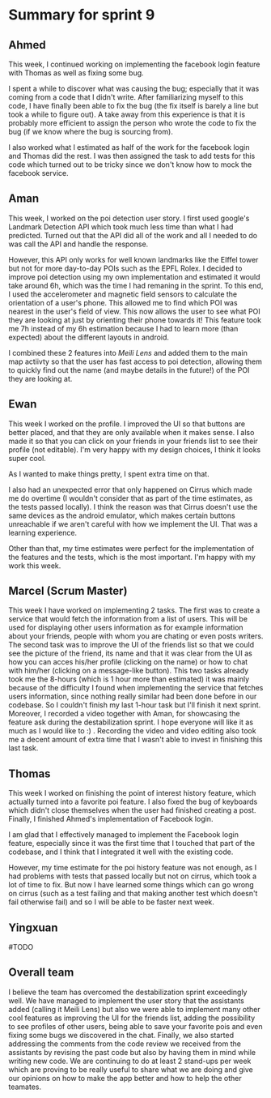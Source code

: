 # Summary for sprint 9

## Ahmed

This week, I continued working on implementing the facebook login feature with Thomas as well as fixing some bug.

I spent a while to discover what was causing the bug; especially that it was coming from a code that I didn't write. After familiarizing myself to this code, I have finally been able to fix the bug (the fix itself is barely a line but took a while to figure out). A take away from this experience is that it is probably more efficient to assign the person who wrote the code to fix the bug (if we know where the bug is sourcing from).

I also worked what I estimated as half of the work for the facebook login and Thomas did the rest. I was then assigned the task to add tests for this code which turned out to be tricky since we don't know how to mock the facebook service.

## Aman

This week, I worked on the poi detection user story. I first used google's Landmark Detection API which took much less time than what I had predicted. Turned out that the API did all of the work and all I needed to do was call the API and handle the response.

However, this API only works for well known landmarks like the EIffel tower but not for more day-to-day POIs such as the EPFL Rolex. I decided to improve poi detection using my own implementation and estimated it would take around 6h, which was the time I had remaning in the sprint. To this end, I used the accelerometer and magnetic field sensors to calculate the orientation of a user's phone. This allowed me to find which POI was nearest in the user's field of view. This now allows the user to see what POI they are looking at just by orienting their phone towards it! This feature took me 7h instead of my 6h estimation because I had to learn more (than expected) about the different layouts in android.

I combined these 2 features into _Meili Lens_ and added them to the main map actiivty so that the user has fast access to poi detection, allowing them to quickly find out the name (and maybe details in the future!) of the POI they are looking at.


## Ewan 
This week I worked on the profile. I improved the UI so that buttons are better placed, and that they are only available when it makes sense. I also made it so that you can click on your friends in your friends list to see their profile (not editable). I'm very happy with my design choices, I think it looks super cool.

As I wanted to make things pretty, I spent extra time on that.

I also had an unexpected error that only happened on Cirrus which made me do overtime (I wouldn't consider that as part of the time estimates, as the tests passed locally). I think the reason was that Cirrus doesn't use the same devices as the android emulator, which makes certain buttons unreachable if we aren't careful with how we implement the UI. That was a learning experience.

Other than that, my time estimates were perfect for the implementation of the features and the tests, which is the most important. I'm happy with my work this week.


## Marcel (Scrum Master)

This week I have worked on implementing 2 tasks. The first was to create a service that would fetch the information from a list of users. This will be used for displaying other users information as for example information about your friends, people with whom you are chating or even posts writers. The second task was to improve the UI of the friends list so that we could see the picture of the friend, its name and that it was clear from the UI as how you can acces his/her profile (clicking on the name) or how to chat with him/her (clicking on a message-like button). This two tasks already took me the 8-hours (which is 1 hour more than estimated) it was mainly because of the difficulty I found when implementing the service that fetches users information, since nothing really similar had been done before in our codebase. So I couldn't finish my last 1-hour task but I'll finish it next sprint.
Moreover, I recorded a video together with Aman, for showcasing the feature ask during the destabilization sprint. I hope everyone will like it as much as I would like to :) . Recording the video and video editing also took me a decent amount of extra time that I wasn't able to invest in finishing this last task.

## Thomas

This week I worked on finishing the point of interest history feature, which actually turned into a favorite poi feature. I also fixed the bug of keyboards which didn't close themselves when the user had finished creating a post. Finally, I finished Ahmed's implementation of Facebook login.

I am glad that I effectively managed to implement the Facebook login feature, especially since it was the first time that I touched that part of the codebase, and I think that I integrated it well with the existing code.

However, my time estimate for the poi history feature was not enough, as I had problems with tests that passed locally but not on cirrus, which took a lot of time to fix. But now I have learned some things which can go wrong on cirrus (such as a test failing and that making another test which doesn't fail otherwise fail) and so I will be able to be faster next week.

## Yingxuan

#TODO

## Overall team

I believe the team has overcomed the destabilization sprint exceedingly well. We have managed to implement the user story that the assistants added (calling it Meili Lens) but also we were able to implement many other cool features as improving the UI for the friends list, adding the possibility to see profiles of other users, being able to save your favorite pois and even fixing some bugs we discovered in the chat. Finally, we also started addressing the comments from the code review we received from the assistants by revising the past code but also by having them in mind while writing new code.
We are continuing to do at least 2 stand-ups per week which are proving to be really useful to share what we are doing and give our opinions on how to make the app better and how to help the other teamates. 

